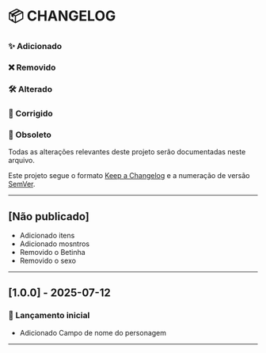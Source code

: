 # 📦 CHANGELOG
### ✨ Adicionado
### ❌ Removido
### 🛠️ Alterado
### 🐞 Corrigido
### 🛑 Obsoleto

Todas as alterações relevantes deste projeto serão documentadas neste arquivo.

Este projeto segue o formato [Keep a Changelog](https://keepachangelog.com/pt-BR/1.0.0/) e a numeração de versão [SemVer](https://semver.org/lang/pt-BR/).

---

## [Não publicado]
- Adicionado itens
- Adicionado mosntros
- Removido o Betinha
- Removido o sexo

---

## [1.0.0] - 2025-07-12
### 🚀 Lançamento inicial
- Adicionado Campo de nome do personagem

---
